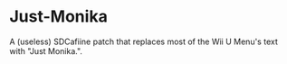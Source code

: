 # Just-Monika
A (useless) SDCafiine patch that replaces most of the Wii U Menu's text with "Just Monika.".
